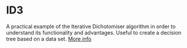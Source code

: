 # ID3
A practical example of the Iterative Dichotomiser algorithm in order to understand its functionality and advantages.
Useful to create a decision tree based on a data set.
[More info](https://medium.com/machine-learning-guy/an-introduction-to-decision-tree-learning-id3-algorithm-54c74eb2ad55)